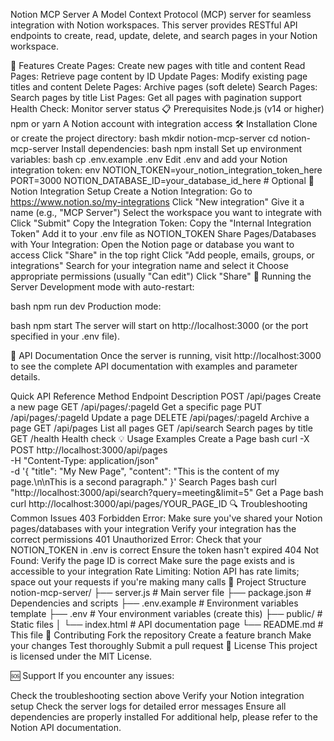 Notion MCP Server
A Model Context Protocol (MCP) server for seamless integration with Notion workspaces. This server provides RESTful API endpoints to create, read, update, delete, and search pages in your Notion workspace.

🚀 Features
Create Pages: Create new pages with title and content
Read Pages: Retrieve page content by ID
Update Pages: Modify existing page titles and content
Delete Pages: Archive pages (soft delete)
Search Pages: Search pages by title
List Pages: Get all pages with pagination support
Health Check: Monitor server status
📋 Prerequisites
Node.js (v14 or higher)
npm or yarn
A Notion account with integration access
🛠️ Installation
Clone or create the project directory:
bash
mkdir notion-mcp-server
cd notion-mcp-server
Install dependencies:
bash
npm install
Set up environment variables:
bash
cp .env.example .env
Edit .env and add your Notion integration token:
env
NOTION_TOKEN=your_notion_integration_token_here
PORT=3000
NOTION_DATABASE_ID=your_database_id_here  # Optional
🔑 Notion Integration Setup
Create a Notion Integration:
Go to https://www.notion.so/my-integrations
Click "New integration"
Give it a name (e.g., "MCP Server")
Select the workspace you want to integrate with
Click "Submit"
Copy the Integration Token:
Copy the "Internal Integration Token"
Add it to your .env file as NOTION_TOKEN
Share Pages/Databases with Your Integration:
Open the Notion page or database you want to access
Click "Share" in the top right
Click "Add people, emails, groups, or integrations"
Search for your integration name and select it
Choose appropriate permissions (usually "Can edit")
Click "Share"
🚀 Running the Server
Development mode with auto-restart:

bash
npm run dev
Production mode:

bash
npm start
The server will start on http://localhost:3000 (or the port specified in your .env file).

📖 API Documentation
Once the server is running, visit http://localhost:3000 to see the complete API documentation with examples and parameter details.

Quick API Reference
Method	Endpoint	Description
POST	/api/pages	Create a new page
GET	/api/pages/:pageId	Get a specific page
PUT	/api/pages/:pageId	Update a page
DELETE	/api/pages/:pageId	Archive a page
GET	/api/pages	List all pages
GET	/api/search	Search pages by title
GET	/health	Health check
💡 Usage Examples
Create a Page
bash
curl -X POST http://localhost:3000/api/pages \
  -H "Content-Type: application/json" \
  -d '{
    "title": "My New Page",
    "content": "This is the content of my page.\n\nThis is a second paragraph."
  }'
Search Pages
bash
curl "http://localhost:3000/api/search?query=meeting&limit=5"
Get a Page
bash
curl http://localhost:3000/api/pages/YOUR_PAGE_ID
🔍 Troubleshooting
Common Issues
403 Forbidden Error:
Make sure you've shared your Notion pages/databases with your integration
Verify your integration has the correct permissions
401 Unauthorized Error:
Check that your NOTION_TOKEN in .env is correct
Ensure the token hasn't expired
404 Not Found:
Verify the page ID is correct
Make sure the page exists and is accessible to your integration
Rate Limiting:
Notion API has rate limits; space out your requests if you're making many calls
📝 Project Structure
notion-mcp-server/
├── server.js          # Main server file
├── package.json       # Dependencies and scripts
├── .env.example       # Environment variables template
├── .env              # Your environment variables (create this)
├── public/           # Static files
│   └── index.html    # API documentation page
└── README.md         # This file
🤝 Contributing
Fork the repository
Create a feature branch
Make your changes
Test thoroughly
Submit a pull request
📜 License
This project is licensed under the MIT License.

🆘 Support
If you encounter any issues:

Check the troubleshooting section above
Verify your Notion integration setup
Check the server logs for detailed error messages
Ensure all dependencies are properly installed
For additional help, please refer to the Notion API documentation.

